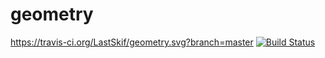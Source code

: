 # geometry
https://travis-ci.org/LastSkif/geometry.svg?branch=master
[![Build Status](https://travis-ci.org/LastSkif/geometry.svg?branch=master)](https://travis-ci.org/LastSkif/geometry)
